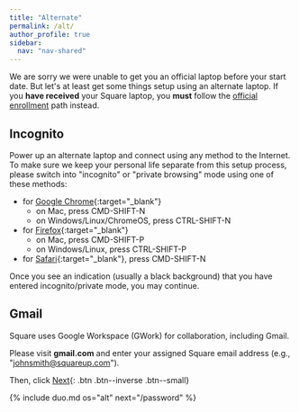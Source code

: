 ```yaml
---
title: "Alternate"
permalink: /alt/
author_profile: true
sidebar:
  nav: "nav-shared"
---
```


We are sorry we were unable to get you an official laptop before your start date. But let's at least get some things setup using an alternate laptop. If you __have received__ your Square laptop, you __must__ follow the [official enrollment](/os) path instead.

## Incognito

Power up an alternate laptop and connect using any method to the Internet. To make sure we keep your personal life separate from this setup process, please switch into "incognito" or "private browsing" mode using one of these methods:

* for [Google Chrome](https://support.google.com/chrome/answer/95464){:target="_blank"}
  * on Mac, press CMD-SHIFT-N
  * on Windows/Linux/ChromeOS, press CTRL-SHIFT-N
* for [Firefox](https://support.mozilla.org/en-US/kb/private-browsing-use-firefox-without-history){:target="_blank"}
  * on Mac, press CMD-SHIFT-P
  * on Windows/Linux, press CTRL-SHIFT-P
* for [Safari](https://support.apple.com/guide/safari/use-private-browsing-ibrw1069/mac){:target="_blank"}, press CMD-SHIFT-N

Once you see an indication (usually a black background) that you have entered incognito/private mode, you may continue.

## Gmail

Square uses Google Workspace (GWork) for collaboration, including Gmail. 

Please visit __gmail.com__ and enter your assigned Square email address (e.g., "johnsmith@squareup.com"). 

Then, click [Next](#duo){: .btn .btn--inverse .btn--small}

{% include duo.md os="alt" next="/password" %}
